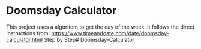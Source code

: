 # Doomsday Calculator

This project uses a algoritem to get the day of the week.
It follows the direct instructions from: https://www.timeanddate.com/date/doomsday-calculator.html
Step by Step# Doomsday-Calculator
